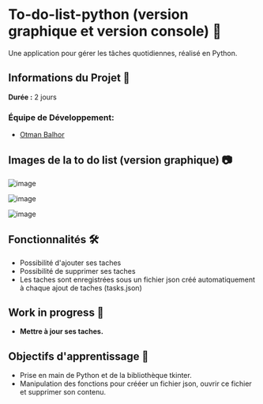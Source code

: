 # To-do-list-python (version graphique et version console) 🚀

Une application pour gérer les tâches quotidiennes, réalisé en Python.

## Informations du Projet 🤝
**Durée :** 2 jours

### Équipe de Développement:
- [Otman Balhor](https://github.com/otmanbalhor)

## Images de la to do list (version graphique) 📷

![image](https://github.com/otmanbalhor/To-do-list-python/assets/151409181/e7f141ac-8379-4232-9db5-c8111ad88550)

![image](https://github.com/otmanbalhor/To-do-list-python/assets/151409181/04c8648e-7cc0-4939-9bfc-eaf0bdc49065)

![image](https://github.com/otmanbalhor/To-do-list-python/assets/151409181/50a27f69-8757-43e4-8cd9-6b2de8878548)

## Fonctionnalités 🛠️
* Possibilité d'ajouter ses taches
* Possibilité de supprimer ses taches
* Les taches sont enregistrées sous un fichier json créé automatiquement à chaque ajout de taches (tasks.json)

## Work in progress 🚧
* **Mettre à jour ses taches.**

## Objectifs d'apprentissage 🎯
* Prise en main de Python et de la bibliothèque tkinter.
* Manipulation des fonctions pour crééer un fichier json, ouvrir ce fichier et supprimer son contenu.
